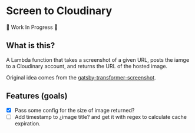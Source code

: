 # Screen to Cloudinary

🚧 Work In Progress 🚧

## What is this?

A Lambda function that takes a screenshot of a given URL, posts the iamge to a Cloudinary account, and returns the URL of the hosted image.

Original idea comes from the [gatsby-transformer-screenshot](https://www.gatsbyjs.com/plugins/gatsby-transformer-screenshot/).

## Features (goals)

- [x] Pass some config for the size of image returned?
- [ ] Add timestamp to ¿image title? and get it with regex to calculate cache expiration.
